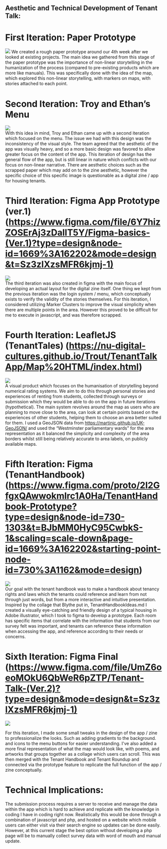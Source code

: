 ## Aesthetic and Technical Development of Tenant Talk:
# First Iteration: Paper Prototype
![](https://github.com/soichiro331/soichiro331/blob/main/untitled%20folder%202/IMG_9597.JPG)
We created a rough paper prototype around our 4th week after we looked at existing projects. The main idea we gathered from this stage of the paper prototype was the importance of non-linear storytelling in the humanization of the process (compared to pre-existing products which are more like manuals). This was specifically done with the idea of the map, which explored this non-linear storytelling, with markers on maps, with stories attached to each point. 
<br>
# Second Iteration: Troy and Ethan’s Menu
![](https://github.com/soichiro331/soichiro331/blob/main/untitled%20folder%202/Screenshot%202024-04-27%20at%2023.01.40.png)
<br>
With this idea in mind, Troy and Ethan came up with a second iteration which focused on the menu. The issue we had with this design was the inconsistency of the visual style. The team agreed that the aesthetic of the app was visually heavy, and so a more basic design was favored to allow greater focus on the content of the app. This iteration of design has the general flow of the app, but is still linear in nature which conflicts with our focus on non-linear narrative. There are aesthetic choices such as the scrapped paper which may add on to the zine aesthetic, however the specific choice of this specific image is questionable as a digital zine / app for housing tenants. 
<br>
# Third Iteration:  Figma App Prototype (ver.1) (https://www.figma.com/file/6Y7hizZOSErAj3zDalIT5Y/Figma-basics-(Ver.1)?type=design&node-id=1669%3A162202&mode=design&t=Sz3zlXzsMFR6kjmj-1)
![](https://github.com/soichiro331/soichiro331/blob/main/untitled%20folder%202/Screenshot%202024-05-09%20at%2019.51.04.png)
<br>
The third iteration was also created in figma with the main focus of developing an actual  layout for the digital zine itself. One thing we kept from the previous iteration was the login system / menu, which conceptually exists to verify the validity of the stories themselves. For this iteration, I considered utilizing Marker Clusters to improve the visual simplicity when there are multiple points in the area. However this proved to be difficult for me to execute in javascript, and was therefore scrapped.
<br>
# Fourth Iteration: LeafletJS (TenantTales) (https://nu-digital-cultures.github.io/Trout/TenantTalkApp/Map%20HTML/index.html)
![](https://github.com/soichiro331/soichiro331/blob/main/untitled%20folder%202/Screenshot%202024-05-07%20at%2011.27.02.png)
<br>
A visual product which focuses on the humanisation of storytelling beyond numerical rating systems. We aim to do this through personal stories and experiences of renting from students, collected through surveys or submission which they would be able to do on the app in future iterations (hypothetical). The main system revolves around the map as users who are planning to move close to the area, can look at certain points based on the experiences of other students, helping them to choose an area better suited for them. I used a GeoJSON data from https://martinjc.github.io/UK-GeoJSON/ and used the “Westminster parliamentary wards” for the area representation as it balanced the simplicity and complexity of the area borders whilst still being relatively accurate to area labels, on publicly available maps. 
<br>
# Fifth Iteration: Figma (TenantHandbook) (https://www.figma.com/proto/2I2GfgxQAwwokmIrc1A0Ha/TenantHandbook-Prototype?type=design&node-id=730-1303&t=BJbMM0HyC95CwbkS-1&scaling=scale-down&page-id=1669%3A162202&starting-point-node-id=730%3A1162&mode=design)
![](https://github.com/soichiro331/soichiro331/blob/main/untitled%20folder%202/Screenshot%202024-04-30%20at%2013.59.16.png)
<br>
Our goal with the tenant handbook was to make a handbook about tenancy rights and laws which the tenants could reference and learn from not through just words, but from a more interactive and intuitive presentation. Inspired by the collage that Blythe put in, TenantHandbookIdeas.md I created a visually eye-catching and friendly design of a typical housing in Adobe illustrator, which I took to figma to develop a prototype. Each room has specific items that correlate with the information that students from our survey felt was important, and tenants can reference these information when accessing the app, and reference according to their needs or concerns.
<br>
# Sixth Iteration: Figma Final (https://www.figma.com/file/UmZ6oeoMOkU6QbWeR6pZTP/Tenant-Talk-(Ver.2)?type=design&mode=design&t=Sz3zlXzsMFR6kjmj-1)
![](https://github.com/soichiro331/soichiro331/blob/main/untitled%20folder%202/Screenshot%202024-05-09%20at%2019.50.23.png)

For this iteration, I made some small tweaks in the design of the app / zine to professionalize the looks. Such as adding gradients to the background. and icons to the menu buttons for easier understanding. I've also added a more final representation of what the map would look like, with poems, and artworks that groups together as a collage which users can scroll. This was then merged with the Tenant Handbook and Tenant Roundup and connected via the prototype feature to replicate the full function of the app / zine conceptually. 
<br>
# Technical Implications:
The submission process requires a server to receive and manage the data within the app which is hard to achieve and replicate with the knowledge in coding I have in coding right now. Realistically this would be done through a combination of javascript and php, and hosted on a website which mobile users can either visit via their search engine so updates can be done easily. However, at this current stage the best option without developing a php page will be to manually collect survey data with word of mouth and manual update.

